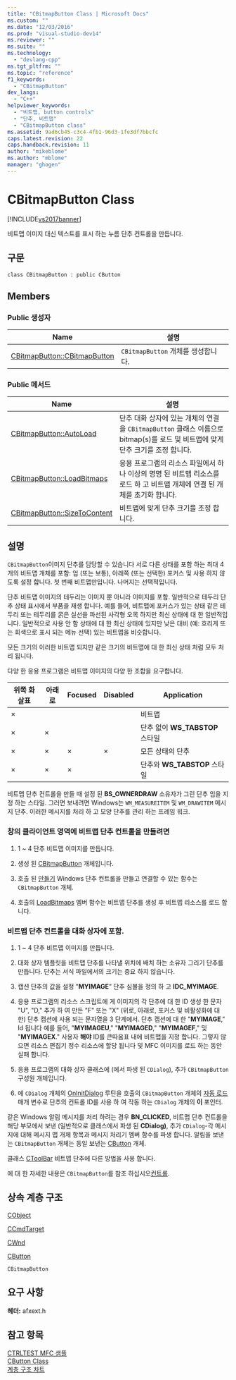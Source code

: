 ```yaml
---
title: "CBitmapButton Class | Microsoft Docs"
ms.custom: ""
ms.date: "12/03/2016"
ms.prod: "visual-studio-dev14"
ms.reviewer: ""
ms.suite: ""
ms.technology: 
  - "devlang-cpp"
ms.tgt_pltfrm: ""
ms.topic: "reference"
f1_keywords: 
  - "CBitmapButton"
dev_langs: 
  - "C++"
helpviewer_keywords: 
  - "비트맵, button controls"
  - "단추, 비트맵"
  - "CBitmapButton class"
ms.assetid: 9ad6cb45-c3c4-4fb1-96d3-1fe3df7bbcfc
caps.latest.revision: 22
caps.handback.revision: 11
author: "mikeblome"
ms.author: "mblome"
manager: "ghogen"
---
```

# CBitmapButton Class
[!INCLUDE[vs2017banner](../../assembler/inline/includes/vs2017banner.md)]

비트맵 이미지 대신 텍스트를 표시 하는 누름 단추 컨트롤을 만듭니다.  
  
## 구문  
  
```  
class CBitmapButton : public CButton  
```  
  
## Members  
  
### Public 생성자  
  
|Name|설명|  
|----------|--------|  
|[CBitmapButton::CBitmapButton](../Topic/CBitmapButton::CBitmapButton.md)|`CBitmapButton` 개체를 생성합니다.|  
  
### Public 메서드  
  
|Name|설명|  
|----------|--------|  
|[CBitmapButton::AutoLoad](../Topic/CBitmapButton::AutoLoad.md)|단추 대화 상자에 있는 개체의 연결을 `CBitmapButton` 클래스 이름으로 bitmap\(s\)를 로드 및 비트맵에 맞게 단추 크기를 조정 합니다.|  
|[CBitmapButton::LoadBitmaps](../Topic/CBitmapButton::LoadBitmaps.md)|응용 프로그램의 리소스 파일에서 하나 이상의 명명 된 비트맵 리소스를 로드 하 고 비트맵 개체에 연결 된 개체를 초기화 합니다.|  
|[CBitmapButton::SizeToContent](../Topic/CBitmapButton::SizeToContent.md)|비트맵에 맞게 단추 크기를 조정 합니다.|  
  
## 설명  
 `CBitmapButton`이미지 단추를 담당할 수 있습니다 서로 다른 상태를 포함 하는 최대 4 개의 비트맵 개체를 포함: 업 \(또는 보통\), 아래쪽 \(또는 선택한\) 포커스 및 사용 하지 않도록 설정 합니다.  첫 번째 비트맵만입니다. 나머지는 선택적입니다.  
  
 단추 비트맵 이미지의 테두리는 이미지 뿐 아니라 이미지를 포함.  일반적으로 테두리 단추 상태 표시에서 부품을 재생 합니다.  예를 들어, 비트맵에 포커스가 있는 상태 같은 테두리 또는 테두리를 굵은 실선을 파선된 사각형 오목 하지만 최신 상태에 대 한 일반적입니다.  일반적으로 사용 안 함 상태에 대 한 최신 상태에 있지만 낮은 대비 \(예: 흐리게 또는 회색으로 표시 되는 메뉴 선택\) 있는 비트맵을 비슷합니다.  
  
 모든 크기의 이러한 비트맵 되지만 같은 크기의 비트맵에 대 한 최신 상태 처럼 모두 처리 됩니다.  
  
 다양 한 응용 프로그램은 비트맵 이미지의 다양 한 조합을 요구합니다.  
  
|위쪽 화살표|아래로|Focused|Disabled|Application|  
|------------|---------|-------------|--------------|-----------------|  
|×||||비트맵|  
|×|×|||단추 없이  **WS\_TABSTOP** 스타일|  
|×|×|×|×|모든 상태의 단추|  
|×|×|×||단추와  **WS\_TABSTOP** 스타일|  
  
 비트맵 단추 컨트롤을 만들 때 설정 된  **BS\_OWNERDRAW** 소유자가 그린 단추 임을 지정 하는 스타일.  그러면 보내려면 Windows는 `WM_MEASUREITEM` 및 `WM_DRAWITEM` 메시지 단추. 이러한 메시지를 처리 하 고 모양 단추를 관리 하는 프레임 워크.  
  
### 창의 클라이언트 영역에 비트맵 단추 컨트롤을 만들려면  
  
1.  1 ~ 4 단추 비트맵 이미지를 만듭니다.  
  
2.  생성 된  [CBitmapButton](../Topic/CBitmapButton::CBitmapButton.md) 개체입니다.  
  
3.  호출 된  [만들기](../Topic/CButton::Create.md) Windows 단추 컨트롤을 만들고 연결할 수 있는 함수는 `CBitmapButton` 개체.  
  
4.  호출의  [LoadBitmaps](../Topic/CBitmapButton::LoadBitmaps.md) 멤버 함수는 비트맵 단추를 생성 후 비트맵 리소스를 로드 합니다.  
  
### 비트맵 단추 컨트롤을 대화 상자에 포함.  
  
1.  1 ~ 4 단추 비트맵 이미지를 만듭니다.  
  
2.  대화 상자 템플릿을 비트맵 단추를 나타낼 위치에 배치 하는 소유자 그리기 단추를 만듭니다.  단추는 서식 파일에서의 크기는 중요 하지 않습니다.  
  
3.  캡션 단추의 값을 설정 "**MYIMAGE**" 단추 심볼을 정의 하 고  **IDC\_MYIMAGE**.  
  
4.  응용 프로그램의 리소스 스크립트에 게 이미지의 각 단추에 대 한 ID 생성 한 문자 "U", "D," 추가 하 여 만든 "F" 또는 "X" \(위로, 아래로, 포커스 및 비활성화에 대 한\) 단추 캡션에 사용 되는 문자열을 3 단계에서.  단추 캡션에 대 한 "**MYIMAGE**," Id 됩니다 예를 들어, "**MYIMAGEU**," "**MYIMAGED**," "**MYIMAGEF**," 및 "**MYIMAGEX**." 사용자  **해야** ID를 큰따옴표 내에 비트맵을 지정 합니다.  그렇지 않으면 리소스 편집기 정수 리소스에 할당 됩니다 및 MFC 이미지를 로드 하는 동안 실패 합니다.  
  
5.  응용 프로그램의 대화 상자 클래스에 \(에서 파생 된 `CDialog`\), 추가 `CBitmapButton` 구성원 개체입니다.  
  
6.  에 `CDialog` 개체의  [OnInitDialog](../Topic/CDialog::OnInitDialog.md) 루틴을 호출의 `CBitmapButton` 개체의  [자동 로드](../Topic/CBitmapButton::AutoLoad.md) 매개 변수로 단추의 컨트롤 ID를 사용 하 여 작동 하는 `CDialog` 개체의  **이** 포인터.  
  
 같은 Windows 알림 메시지를 처리 하려는 경우  **BN\_CLICKED**, 비트맵 단추 컨트롤을 해당 부모에서 보낸 \(일반적으로 클래스에서 파생 된  **CDialog\)**, 추가 `CDialog`\-각 메시지에 대해 메시지 맵 개체 항목과 메시지 처리기 멤버 함수를 파생 합니다.  알림을 보낸는 `CBitmapButton` 개체는 동일 보낸는  [CButton](../../mfc/reference/cbutton-class.md) 개체.  
  
 클래스  [CToolBar](../../mfc/reference/ctoolbar-class.md) 비트맵 단추에 다른 방법을 사용 합니다.  
  
 에 대 한 자세한 내용은 `CBitmapButton`를 참조 하십시오[컨트롤](../../mfc/controls-mfc.md).  
  
## 상속 계층 구조  
 [CObject](../../mfc/reference/cobject-class.md)  
  
 [CCmdTarget](../../mfc/reference/ccmdtarget-class.md)  
  
 [CWnd](../../mfc/reference/cwnd-class.md)  
  
 [CButton](../../mfc/reference/cbutton-class.md)  
  
 `CBitmapButton`  
  
## 요구 사항  
 **헤더:**  afxext.h  
  
## 참고 항목  
 [CTRLTEST MFC 샘플](../../top/visual-cpp-samples.md)   
 [CButton Class](../../mfc/reference/cbutton-class.md)   
 [계층 구조 차트](../../mfc/hierarchy-chart.md)